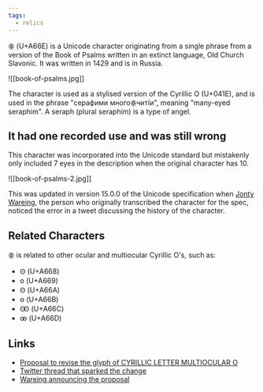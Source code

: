 ```yaml
---
tags:
  - relics
---
```

ꙮ (U+A66E) is a Unicode character originating from a single phrase from a version of the Book of Psalms written in an extinct language, Old Church Slavonic.  It was written in 1429 and is in Russia.

![[book-of-psalms.jpg]]

The character is used as a stylised version of the Cyrillic O (U+041E), and is used in the phrase "серафими многоꙮчитїи", meaning "many-eyed seraphim". A seraph (plural seraphim) is a type of angel.

## It had one recorded use and was still wrong

This character was incorporated into the Unicode standard but mistakenly only included 7 eyes in the description when the original character has 10.

![[book-of-psalms-2.jpg]]

This was updated in version 15.0.0 of the Unicode specification when [Jonty Wareing](http://jonty.co.uk/), the person who originally transcribed the character for the spec, noticed the error in a tweet discussing the history of the character.

## Related Characters

ꙮ is related to other ocular and multiocular Cyrillic O's, such as:

 - Ꙩ (U+A668)
 - ꙩ (U+A669)
 - Ꙫ (U+A66A)
 - ꙫ (U+A66B)
 - Ꙭ (U+A66C)
 - ꙭ (U+A66D)

## Links

 - [Proposal to revise the glyph of CYRILLIC LETTER MULTIOCULAR O](https://www.unicode.org/wg2/docs/n5170-multiocular-o.pdf)
 - [Twitter thread that sparked the change](https://twitter.com/etiennefd/status/1322673792452354048)
 - [Wareing announcing the proposal](https://twitter.com/jonty/status/1571615998335123457)